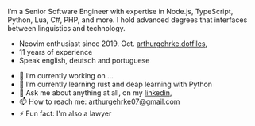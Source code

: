I’m a Senior Software Engineer with expertise in Node.js, TypeScript, Python, Lua, C#, PHP, and more. I hold advanced degrees that interfaces between linguistics and technology.

* Neovim enthusiast since 2019. Oct. [arthurgehrke.dotfiles](https://github.com/arthurgehrke/.dotfiles),
* 11 years of experience
* Speak english, deutsch and portuguese

- 🔭 I’m currently working on ...
- 🌱 I’m currently learning rust and deap learning with Python
- 💬 Ask me about anything at all, on my [linkedin](http://www.linkedin.com/in/arthurgehrke),
- 📫 How to reach me: arthurgehrke07@gmail.com
- ⚡ Fun fact: I'm also a lawyer
